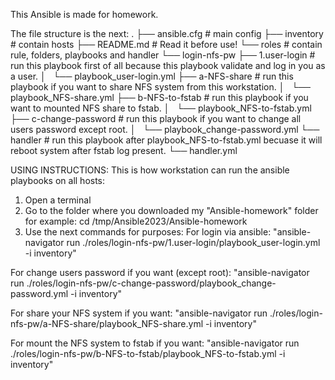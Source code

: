 This Ansible is made for homework.

The file structure is the next:
.
├── ansible.cfg		# main config
├── inventory		# contain hosts
├── README.md		# Read it before use!
└── roles		    # contain rule, folders, playbooks and handler
    └── login-nfs-pw
        ├── 1.user-login			# run this playbook first of all because this playbook validate and log in you as a user.
        │   └── playbook_user-login.yml
        ├── a-NFS-share				# run this playbook if you want to share NFS system from this workstation.
        │   └── playbook_NFS-share.yml
        ├── b-NFS-to-fstab			# run this playbook if you want to mounted NFS share to fstab.
        │   └── playbook_NFS-to-fstab.yml
        ├── c-change-password		# run this playbook if you want to change all users password except root.
        │   └── playbook_change-password.yml
        └── handler				    # run this playbook after playbook_NFS-to-fstab.yml becuase it will reboot system after fstab log present.
            └── handler.yml

USING INSTRUCTIONS: This is how workstation can run the ansible playbooks on all hosts:

1.	Open a terminal
2.	Go to the folder where you downloaded my "Ansible-homework" folder for example: cd /tmp/Ansible2023/Ansible-homework
3.	Use the next commands for purposes: For login via ansible: "ansible-navigator run ./roles/login-nfs-pw/1.user-login/playbook_user-login.yml -i inventory"

For change users password if you want (except root): "ansible-navigator run ./roles/login-nfs-pw/c-change-password/playbook_change-password.yml -i inventory"

For share your NFS system if you want: "ansible-navigator run ./roles/login-nfs-pw/a-NFS-share/playbook_NFS-share.yml -i inventory"

For mount the NFS system to fstab if you want: "ansible-navigator run ./roles/login-nfs-pw/b-NFS-to-fstab/playbook_NFS-to-fstab.yml -i inventory"
